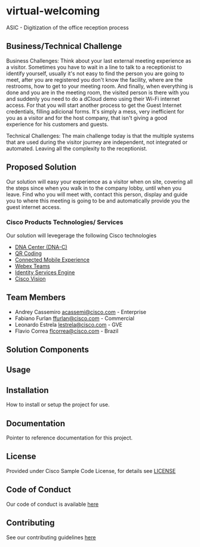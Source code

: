 # virtual-welcoming

ASIC - Digitization of the office reception process


## Business/Technical Challenge

Business Challenges:
Think about your last external meeting experience as a visitor. Sometimes you have to wait in a line to talk to a receptionist to identify yourself, usually it's not easy to find the person you are going to meet, after you are registered you don't know the facility, where are the restrooms, how to get to your meeting room. And finally, when everything is done and you are in the meeting room, the visited person is there with you and suddenly you need to do a dCloud demo using their Wi-Fi internet access. For that you will start another process to get the Guest Internet credentials, filling adicional forms. It's simply a mess, very inefficient for you as a visitor and for the host company, that isn't giving a good experience for his customers and guests.

Technical Challenges:
The main challenge today is that the multiple systems that are used during the visitor journey are independent, not integrated or automated. Leaving all the complexity to the receptionist.

## Proposed Solution

Our solution will easy your experience as a visitor when on site, covering all the steps since when you walk in to the company lobby, until when you leave. Find who you will meet with, contact this person, display and guide you to where this meeting is going to be and automatically provide you the guest internet access.

### Cisco Products Technologies/ Services

Our solution will levegerage the following Cisco technologies

* [DNA Center (DNA-C)](http://cisco.com/go/dna)
* [QR Coding](http://goqr.me/api/)
* [Connected Mobile Experience](http://cisco.com/go/cmx)
* [Webex Teams](http://cisco.com/go/webexteams)
* [Identity Services Engine](http://cisco.com/go/ise)
* [Cisco Vision](https://www.cisco.com/c/en/us/products/video/stadiumvision/index.html)

## Team Members

* Andrey Cassemiro <acassemi@cisco.com> - Enterprise
* Fabiano Furlan <ffurlan@cisco.com> - Commercial
* Leonardo Estrela <lestrela@cisco.com> - GVE
* Flavio Correa <flcorrea@cisco.com> - Brazil

## Solution Components

<!-- This does not need to be completed during the initial submission phase  

Provide a brief overview of the components involved with this project. e.g Python /  -->


## Usage

<!-- This does not need to be completed during the initial submission phase  

Provide a brief overview of how to use the solution  -->



## Installation

How to install or setup the project for use.


## Documentation

Pointer to reference documentation for this project.


## License

Provided under Cisco Sample Code License, for details see [LICENSE](./LICENSE.md)

## Code of Conduct

Our code of conduct is available [here](./CODE_OF_CONDUCT.md)

## Contributing

See our contributing guidelines [here](./CONTRIBUTING.md)
